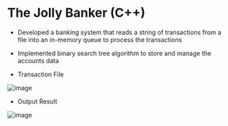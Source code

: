 # The Jolly Banker (C++)
- Developed a banking system that reads a string of transactions from a file into an in-memory queue to process the transactions
- Implemented binary search tree algorithm to store and manage the accounts data

- Transaction File

![image](https://user-images.githubusercontent.com/60242731/192161899-a6e750a8-ecf7-4fd4-96bb-a63c0eb876ea.png)
- Output Result

![image](https://user-images.githubusercontent.com/60242731/192161911-61016231-0fc2-45ad-a470-a6addbba1d9e.png)
